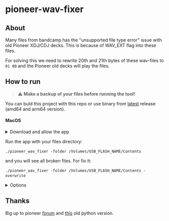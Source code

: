 # pioneer-wav-fixer

## About
Many files from bandcamp has the "unsupported file type error" issue with old Pioneer XDJ/CDJ decks.
This is because of WAV_EXT flag into these files. 

For solving this we need to rewrite 20th and 21th bytes of these wav-files to ```01 00``` and the Pioneer old decks will play the files.

## How to run
> :warning:
> **Make a backup of your files before running the tool!**

You can buld this project with this repo or use binary from [latest](https://github.com/7olstoy/pioneer-wav-fixer/releases/) release (amd64 and arm64 version).

#### MacOS

<details>
<summary>Download and allow the app</summary>

Open terminal and download the app:
```
curl -L https://github.com/7olstoy/pioneer-wav-fixer/releases/latest/download/pioneer_wav_fixer_$(uname -m) --output pioneer_wav_fixer
```
Add permission for execute:
```
chmod +x pioneer_wav_fixer
```
Run it:
```
./pioneer_wav_fixer help
```
Close the warning and open settings on your Mac, choose Apple menu > System Settings, then click Privacy & Security in the sidebar. After you need to approve the running on this app pioneer_wav_fixer:

<img title="warning" src="/images/macos-warning.png">

<img title="settings" src="/images/macos-settings.png">

and run it again:
```
./pioneer_wav_fixer help
```
If you see all options - you can continue.

</details>

Run the app with your files directory:
```
./pioneer_wav_fixer -folder /Volumes/USB_FLASH_NAME/Contents
```
and you will see all broken files. For fix it:
```
./pioneer_wav_fixer -folder /Volumes/USB_FLASH_NAME/Contents -overwrite
```

<details>
<summary>Options</summary>

```
  -folder string
    	Path to the folder containing WAV files (default ".")
  -list
    	Show all files and 20-21 bytes value
  -overwrite
    	Overwrite files with non-0100 20-21 bytes value, i.e. fix the main issue
```

</details>

## Thanks
Big up to pioneer [forum](https://forums.pioneerdj.com/hc/en-us/community/posts/360043048651-E-8305-unsupported-file-type-error) and [this](https://github.com/camm9909/WavPatcher) old python version.
